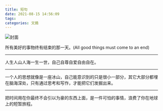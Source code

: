 ```yaml
---
title: 短句
date: 2021-08-15 14:56:09
tags:
categories: 文摘
---
```


![封面](https://cdn.jsdelivr.net/gh/JS-banana/images/hexo/bg2021081221.jpg)

所有美好的事物终有结束的那一天。(All good things must come to an end)

---

人生人山人海一生一世，自己自尊自爱自由自在。

---

一个人的思想就像是一座冰山，自己能意识到的只是很小一部分，其它大部分都埋在脑海深处，只有通过思考和写作，才能把它们发掘出来。

---

把时间用在你最终不会引以为豪的东西上面，是一件可怕的事情，浪费了你在地球上的短暂旅程。
